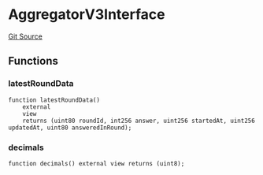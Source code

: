 # AggregatorV3Interface
[Git Source](https://github.com/Byzantine-Finance/byzantine-contracts/blob/9fb891800d52aaca6ef4f8a781c3003290fa4d2f/src/oracle/ChainlinkOracleImplementation.sol)


## Functions
### latestRoundData


```solidity
function latestRoundData()
    external
    view
    returns (uint80 roundId, int256 answer, uint256 startedAt, uint256 updatedAt, uint80 answeredInRound);
```

### decimals


```solidity
function decimals() external view returns (uint8);
```

